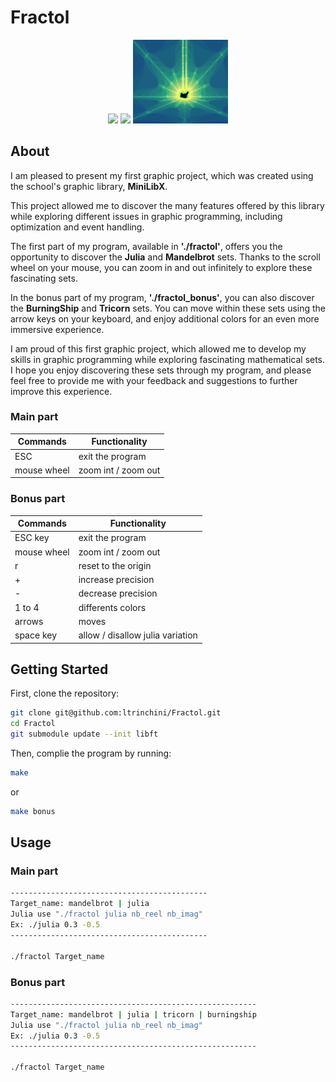 # Fractol

<div style="display" align="center">
<img src="./rscs/Mandelbrot.gif" width="30%">
<img src="./rscs/Julia.gif" width="30%">
<img src="./rscs/Burningship.gif" width="30%">
</div>

## About

I am pleased to present my first graphic project, which was created using the school's graphic library, **MiniLibX**.

This project allowed me to discover the many features offered by this library while exploring different issues in graphic programming, including optimization and event handling.

The first part of my program, available in **'./fractol'**, offers you the opportunity to discover the **Julia** and **Mandelbrot** sets.
Thanks to the scroll wheel on your mouse, you can zoom in and out infinitely to explore these fascinating sets.

In the bonus part of my program, **'./fractol_bonus'**, you can also discover the **BurningShip** and **Tricorn** sets.
You can move within these sets using the arrow keys on your keyboard, and enjoy additional colors for an even more immersive experience.

I am proud of this first graphic project, which allowed me to develop my skills in graphic programming while exploring fascinating mathematical sets. I hope you enjoy discovering these sets through my program, and please feel free to provide me with your feedback and suggestions to further improve this experience.

### Main part
|Commands|Functionality|
|-|-|
|ESC| exit the program |
|mouse wheel| zoom int / zoom out|

### Bonus part
|Commands|Functionality|
|-|-|
|ESC key| exit the program |
|mouse wheel| zoom int / zoom out|
|r|reset to the origin|
|+|increase precision|
|-|decrease precision|
| 1 to 4 |differents colors|
|arrows| moves|
|space key| allow / disallow julia variation|

## Getting Started

First, clone the repository:

```` bash
git clone git@github.com:ltrinchini/Fractol.git
cd Fractol
git submodule update --init libft
````

Then, complie the program by running:
````bash
make
````
or
````bash
make bonus
````

## Usage

### Main part
```bash
--------------------------------------------
Target_name: mandelbrot | julia
Julia use "./fractol julia nb_reel nb_imag"
Ex: ./julia 0.3 -0.5
--------------------------------------------

./fractol Target_name
````

### Bonus part
```` bash
-------------------------------------------------------
Target_name: mandelbrot | julia | tricorn | burningship
Julia use "./fractol julia nb_reel nb_imag"
Ex: ./julia 0.3 -0.5
-------------------------------------------------------

./fractol Target_name
````
